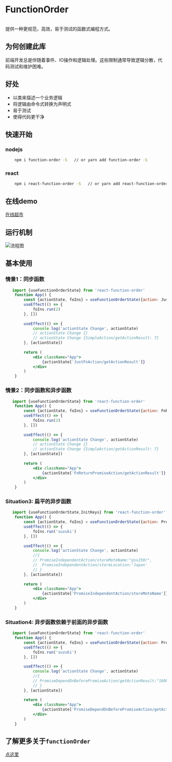 # FunctionOrder
<p style="text-align: center"><img src="https://pic.imgdb.cn/item/62595a0f239250f7c5fdd74b.png" alt=""></p>

提供一种更规范，高效，易于测试的函数式编程方式。

## 为何创建此库

前端开发总是伴随着事件、IO操作和逻辑处理。这些限制通常导致逻辑分散，代码测试和维护困难。

## 好处
- 以类来描述一个业务逻辑
- 将逻辑由命令式转换为声明式
- 易于测试
- 使得代码更干净

## 快速开始

### nodejs
```bash 
    npm i function-order -S   // or yarn add function-order -S   
```
### react
```bash
    npm i react-function-order -S   // or yarn add react-function-order -S   
```

## 在线demo

[在线超市](https://codesandbox.io/s/functionorder-demo-f1kqwz)

## 运行机制
![流程图](https://pic.imgdb.cn/item/6255959b239250f7c5103c3b.jpg)






## 基本使用

### 情景1：同步函数


```jsx
   import {useFunctionOrderState} from 'react-function-order'
    function App() {
        const {actionState, foIns} = useFunctionOrderState({action: JustFnAction})
        useEffect(() => {
            foIns.run(2)
        }, [])
    
        useEffect(() => {
            console.log('actionState Change', actionState)
            // actionState Change {}
            // actionState Change {SimpleAction/getActionResult: 7}
        }, [actionState])
    
        return (
            <div className="App">
                {actionState['JustFnAction/getActionResult']}
            </div>
        )
    }
```
### 情景2：同步函数和异步函数


```jsx
   import {useFunctionOrderState} from 'react-function-order'
    function App() {
        const {actionState, foIns} = useFunctionOrderState({action: FnReturnPromiseAction})
        useEffect(() => {
            foIns.run(2)
        }, [])
    
        useEffect(() => {
            console.log('actionState Change', actionState)
            // actionState Change {}
            // actionState Change {SimpleAction/getActionResult: 7}
        }, [actionState])
    
        return (
            <div className="App">
                {actionState['FnReturnPromiseAction/getActionResult']}
            </div>
        )
    }
```

### Situation3: 扁平的异步函数

```jsx
   import {useFunctionOrderState,InitKeys} from 'react-function-order'
    function App() {
        const {actionState, foIns} = useFunctionOrderState({action: PromiseIndependentAction})
        useEffect(() => {
            foIns.run('suzuki')
        }, [])
    
        useEffect(() => {
            console.log('actionState Change', actionState)     
            //{
            // PromiseIndependentAction/storeMotoName:"gsx250r",
            //  PromiseIndependentAction/storeLocation:'Japan'
            // }
        }, [actionState])
    
        return (
            <div className="App">
                {actionState['PromiseIndependentAction/storeMotoName']}
            </div>
        )
    }
```
### Situation4:  异步函数依赖于前面的异步函数



```jsx
   import {useFunctionOrderState} from 'react-function-order'
    function App() {
        const {actionState, foIns} = useFunctionOrderState({action: PromiseDependOnBeforePromiseAction})
        useEffect(() => {
            foIns.run('suzuki')
        }, [])
    
        useEffect(() => {
            console.log('actionState Change', actionState)     
            //{
            // PromiseDependOnBeforePromiseAction/getActionResult:"180kg"        
            // }
        }, [actionState])
    
        return (
            <div className="App">
                {actionState['PromiseDependOnBeforePromiseAction/getActionResult']}
            </div>
        )
    }
```


## 了解更多关于`functionOrder`

[点这里](https://github.com/zoyopo/function-order)


